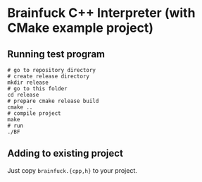 # Brainfuck C++ Interpreter (with CMake example project)

## Running test program
```
# go to repository directory
# create release directory
mkdir release
# go to this folder
cd release
# prepare cmake release build
cmake ..
# compile project
make
# run
./BF
```

## Adding to existing project
Just copy `brainfuck.{cpp,h}` to your project.
